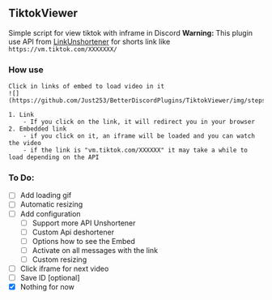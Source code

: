 ## TiktokViewer
Simple script for view tiktok with inframe in Discord
**Warning:** This plugin use API from [LinkUnshortener](https://linkunshorten.com/) for shorts link like `https://vm.tiktok.com/XXXXXXX/`
### How use
	Click in links of embed to load video in it
	![](https://github.com/Just253/BetterDiscordPlugins/TiktokViewer/img/steps.png)

	1. Link
	    - If you click on the link, it will redirect you in your browser
	2. Embedded link
	    - if you click on it, an iframe will be loaded and you can watch the video
	    - if the link is "vm.tiktok.com/XXXXXX" it may take a while to load depending on the API

### To Do:
- [ ] Add loading gif
- [ ] Automatic resizing
- [ ] Add configuration
    - [ ] Support more API Unshortener
    - [ ] Custom Api deshortener
    - [ ] Options how to see the Embed
    - [ ] Activate on all messages with the link
    - [ ] Custom resizing
- [ ] Click iframe for next video
- [ ] Save ID [optional]
- [X] Nothing for now